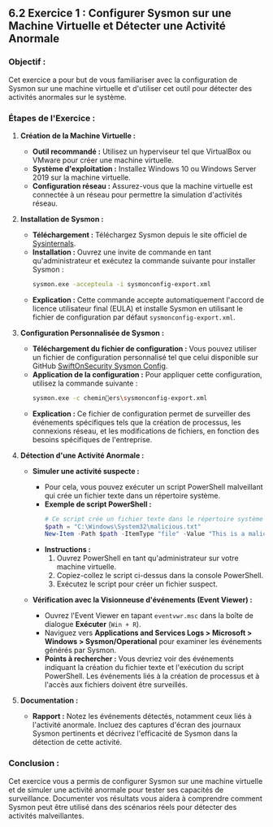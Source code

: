 
## 6.2 Exercice 1 : Configurer Sysmon sur une Machine Virtuelle et Détecter une Activité Anormale

### Objectif :
Cet exercice a pour but de vous familiariser avec la configuration de Sysmon sur une machine virtuelle et d'utiliser cet outil pour détecter des activités anormales sur le système.

### Étapes de l'Exercice :

1. **Création de la Machine Virtuelle :**
   - **Outil recommandé :** Utilisez un hyperviseur tel que VirtualBox ou VMware pour créer une machine virtuelle.
   - **Système d'exploitation :** Installez Windows 10 ou Windows Server 2019 sur la machine virtuelle.
   - **Configuration réseau :** Assurez-vous que la machine virtuelle est connectée à un réseau pour permettre la simulation d'activités réseau.

2. **Installation de Sysmon :**
   - **Téléchargement :** Téléchargez Sysmon depuis le site officiel de [Sysinternals](https://docs.microsoft.com/en-us/sysinternals/downloads/sysmon).
   - **Installation :** Ouvrez une invite de commande en tant qu'administrateur et exécutez la commande suivante pour installer Sysmon :
     ```bash
     sysmon.exe -accepteula -i sysmonconfig-export.xml
     ```
   - **Explication :** Cette commande accepte automatiquement l'accord de licence utilisateur final (EULA) et installe Sysmon en utilisant le fichier de configuration par défaut `sysmonconfig-export.xml`.

3. **Configuration Personnalisée de Sysmon :**
   - **Téléchargement du fichier de configuration :** Vous pouvez utiliser un fichier de configuration personnalisé tel que celui disponible sur GitHub [SwiftOnSecurity Sysmon Config](https://github.com/SwiftOnSecurity/sysmon-config).
   - **Application de la configuration :** Pour appliquer cette configuration, utilisez la commande suivante :
     ```bash
     sysmon.exe -c cheminers\sysmonconfig-export.xml
     ```
   - **Explication :** Ce fichier de configuration permet de surveiller des événements spécifiques tels que la création de processus, les connexions réseau, et les modifications de fichiers, en fonction des besoins spécifiques de l'entreprise.

4. **Détection d'une Activité Anormale :**
   - **Simuler une activité suspecte :** 
     - Pour cela, vous pouvez exécuter un script PowerShell malveillant qui crée un fichier texte dans un répertoire système. 
     - **Exemple de script PowerShell :**
       ```powershell
       # Ce script crée un fichier texte dans le répertoire système de Windows
       $path = "C:\Windows\System32\malicious.txt"
       New-Item -Path $path -ItemType "file" -Value "This is a malicious file"
       ```
     - **Instructions :**
       1. Ouvrez PowerShell en tant qu'administrateur sur votre machine virtuelle.
       2. Copiez-collez le script ci-dessus dans la console PowerShell.
       3. Exécutez le script pour créer un fichier suspect.

   - **Vérification avec la Visionneuse d'événements (Event Viewer) :**
     - Ouvrez l'Event Viewer en tapant `eventvwr.msc` dans la boîte de dialogue **Exécuter** (`Win + R`).
     - Naviguez vers **Applications and Services Logs > Microsoft > Windows > Sysmon/Operational** pour examiner les événements générés par Sysmon.
     - **Points à rechercher :** Vous devriez voir des événements indiquant la création du fichier texte et l'exécution du script PowerShell. Les événements liés à la création de processus et à l'accès aux fichiers doivent être surveillés.

5. **Documentation :**
   - **Rapport :** Notez les événements détectés, notamment ceux liés à l'activité anormale. Incluez des captures d'écran des journaux Sysmon pertinents et décrivez l'efficacité de Sysmon dans la détection de cette activité.

### Conclusion :
Cet exercice vous a permis de configurer Sysmon sur une machine virtuelle et de simuler une activité anormale pour tester ses capacités de surveillance. Documenter vos résultats vous aidera à comprendre comment Sysmon peut être utilisé dans des scénarios réels pour détecter des activités malveillantes.
